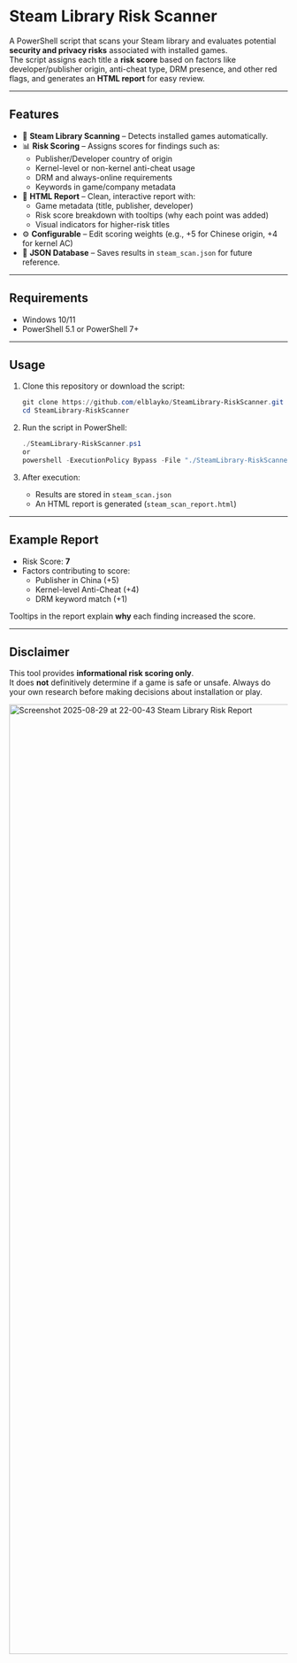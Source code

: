 # Steam Library Risk Scanner

A PowerShell script that scans your Steam library and evaluates potential **security and privacy risks** associated with installed games.  
The script assigns each title a **risk score** based on factors like developer/publisher origin, anti-cheat type, DRM presence, and other red flags, and generates an **HTML report** for easy review.

---

## Features

- 🔎 **Steam Library Scanning** – Detects installed games automatically.  
- 📊 **Risk Scoring** – Assigns scores for findings such as:
  - Publisher/Developer country of origin  
  - Kernel-level or non-kernel anti-cheat usage  
  - DRM and always-online requirements  
  - Keywords in game/company metadata  
- 📝 **HTML Report** – Clean, interactive report with:
  - Game metadata (title, publisher, developer)  
  - Risk score breakdown with tooltips (why each point was added)  
  - Visual indicators for higher-risk titles  
- ⚙️ **Configurable** – Edit scoring weights (e.g., +5 for Chinese origin, +4 for kernel AC)  
- 📂 **JSON Database** – Saves results in `steam_scan.json` for future reference.

---

## Requirements

- Windows 10/11  
- PowerShell 5.1 or PowerShell 7+  

---

## Usage

1. Clone this repository or download the script:  
   ```powershell
   git clone https://github.com/elblayko/SteamLibrary-RiskScanner.git
   cd SteamLibrary-RiskScanner
   ```

2. Run the script in PowerShell:  
   ```powershell
   ./SteamLibrary-RiskScanner.ps1
   or
   powershell -ExecutionPolicy Bypass -File "./SteamLibrary-RiskScanner.ps1"
   ```

3. After execution:
   - Results are stored in `steam_scan.json`  
   - An HTML report is generated (`steam_scan_report.html`)  

---

## Example Report

- Risk Score: **7**  
- Factors contributing to score:  
  - Publisher in China (+5)  
  - Kernel-level Anti-Cheat (+4)  
  - DRM keyword match (+1)  

Tooltips in the report explain **why** each finding increased the score.

---

## Disclaimer

This tool provides **informational risk scoring only**.  
It does **not** definitively determine if a game is safe or unsafe. Always do your own research before making decisions about installation or play.

<img width="3073" height="1717" alt="Screenshot 2025-08-29 at 22-00-43 Steam Library Risk Report" src="https://github.com/user-attachments/assets/9980ab9d-d060-4f5c-b108-86a66a188e33" />
